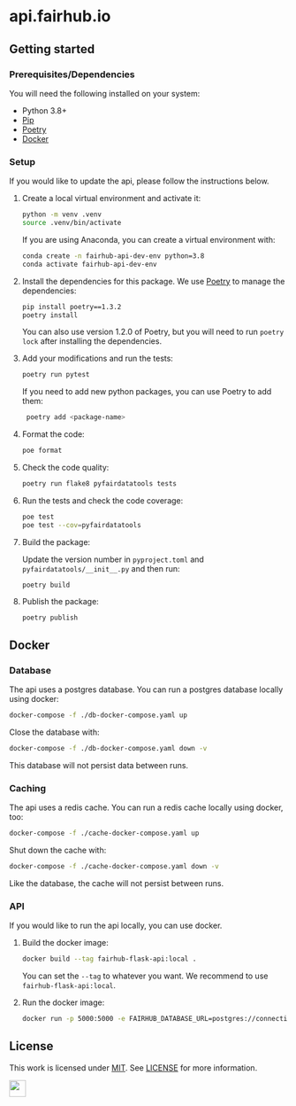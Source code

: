 ﻿# api.fairhub.io

## Getting started

### Prerequisites/Dependencies

You will need the following installed on your system:

- Python 3.8+
- [Pip](https://pip.pypa.io/en/stable/)
- [Poetry](https://python-poetry.org/)
- [Docker](https://www.docker.com/)

### Setup

If you would like to update the api, please follow the instructions below.

1. Create a local virtual environment and activate it:

   ```bash
   python -m venv .venv
   source .venv/bin/activate
   ```

   If you are using Anaconda, you can create a virtual environment with:

   ```bash
   conda create -n fairhub-api-dev-env python=3.8
   conda activate fairhub-api-dev-env
   ```

2. Install the dependencies for this package. We use [Poetry](https://python-poetry.org/) to manage the dependencies:

   ```bash
   pip install poetry==1.3.2
   poetry install
   ```

   You can also use version 1.2.0 of Poetry, but you will need to run `poetry lock` after installing the dependencies.

3. Add your modifications and run the tests:

   ```bash
   poetry run pytest
   ```

   If you need to add new python packages, you can use Poetry to add them:

   ```bash
    poetry add <package-name>
   ```

4. Format the code:

   ```bash
   poe format
   ```

5. Check the code quality:

   ```bash
   poetry run flake8 pyfairdatatools tests
   ```

6. Run the tests and check the code coverage:

   ```bash
   poe test
   poe test --cov=pyfairdatatools
   ```

7. Build the package:

   Update the version number in `pyproject.toml` and `pyfairdatatools/__init__.py` and then run:

   ```text
   poetry build
   ```

8. Publish the package:

   ```bash
   poetry publish
   ```

## Docker

### Database

The api uses a postgres database. You can run a postgres database locally using docker:

```bash
docker-compose -f ./db-docker-compose.yaml up
```

Close the database with:

```bash
docker-compose -f ./db-docker-compose.yaml down -v
```

This database will not persist data between runs.

### Caching

The api uses a redis cache. You can run a redis cache locally using docker, too:
```bash
docker-compose -f ./cache-docker-compose.yaml up
```

Shut down the cache with:

```bash
docker-compose -f ./cache-docker-compose.yaml down -v
```

Like the database, the cache will not persist between runs.

### API

If you would like to run the api locally, you can use docker.

1. Build the docker image:

   ```bash
   docker build --tag fairhub-flask-api:local .
   ```

   You can set the `--tag` to whatever you want. We recommend to use `fairhub-flask-api:local`.

2. Run the docker image:

   ```bash
   docker run -p 5000:5000 -e FAIRHUB_DATABASE_URL=postgres://connection-string fairhub-flask-api:local
   ```

## License

This work is licensed under
[MIT](https://opensource.org/licenses/mit). See [LICENSE](https://github.com/AI-READI/pyfairdatatools/blob/main/LICENSE) for more information.

<a href="https://aireadi.org" >
  <img src="https://www.channelfutures.com/files/2017/04/3_0.png" height="30" />
</a>
